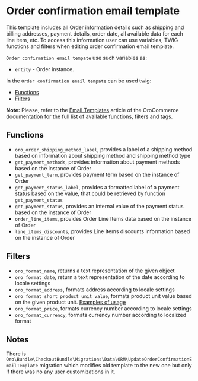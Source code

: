 Order confirmation email template
=================

This template includes all Order information details such as shipping and billing addresses, payment details, order date, all available data for each line item, etc.
To access this information user can use variables, TWIG functions and filters when editing order confirmation email template.

`Order confirmation email tempate` use such variables as:
- `entity` - Order instance.

In the `Order confirmation email tempate` can be used twig:
- [Functions](#functions)
- [Filters](#filters)

**Note:** Please, refer to the [Email Templates](https://doc.oroinc.com/user/back-office/system/emails/email-templates/#view-available-template-variables-and-functions)
article of the OroCommerce documentation for the full list of available functions, filters and tags.

Functions
-------

- `oro_order_shipping_method_label`, provides a label of a shipping method based on information about shipping method and shipping method type
- `get_payment_methods`, provides information about payment methods based on the instance of Order
- `get_payment_term`, provides payment term based on the instance of Order
- `get_payment_status_label`, provides a formatted label of a payment status based on the value, that could be retrieved by function `get_payment_status`
- `get_payment_status`, provides an internal value of the payment status based on the instance of Order
- `order_line_items`, provides Order Line Items data based on the instance of Order
- `line_items_discounts`, provides Line Items discounts information based on the instance of Order

Filters
-------

- `oro_format_name`, returns a text representation of the given object
- `oro_format_date`, return a text representation of the date according to locale settings
- `oro_format_address`, formats address according to locale settings
- `oro_format_short_product_unit_value`, formats product unit value based on the given product unit. [Examples of usage](../../../../ProductBundle/Resources/doc/product-unit-value-formatting.md)
- `oro_format_price`, formats currency number according to locale settings
- `oro_format_currency`, formats currency number according to localized format

Notes
-------

There is `Oro\Bundle\CheckoutBundle\Migrations\Data\ORM\UpdateOrderConfirmationEmailTemplate` migration which modifies old template to the new one
but only if there was no any user customizations in it.
